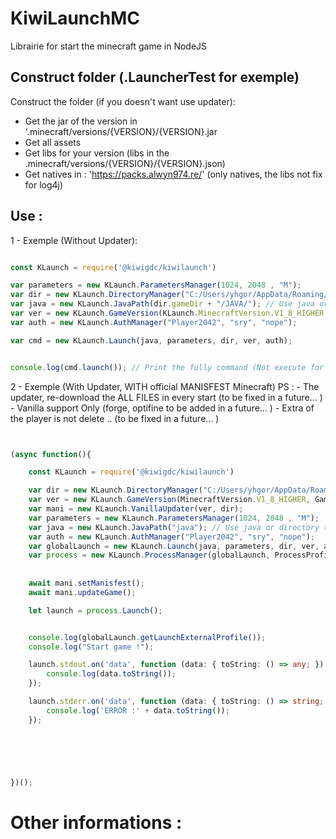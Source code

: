 # KiwiLaunchMC
 Librairie for start the minecraft game in NodeJS

## Construct folder (.LauncherTest for exemple)

Construct the folder (if you doesn't want use updater): 
- Get the jar of the version in '.minecraft/versions/{VERSION}/{VERSION}.jar
- Get all assets
- Get libs for your version (libs in the .minecraft/versions/{VERSION}/{VERSION}.json)
- Get natives in : 'https://packs.alwyn974.re/' (only natives, the libs not fix for log4j)
## Use :

1 - Exemple (Without Updater): 

```ts

const KLaunch = require('@kiwigdc/kiwilaunch')

var parameters = new KLaunch.ParametersManager(1024, 2048 , "M");
var dir = new KLaunch.DirectoryManager("C:/Users/yhgor/AppData/Roaming/.LauncherTest", "natives", "libs", "minecraft.jar", "assets");
var java = new KLaunch.JavaPath(dir.gameDir + "/JAVA/"); // Use java or directory (/bin/java.exe is add into class)
var ver = new KLaunch.GameVersion(KLaunch.MinecraftVersion.V1_8_HIGHER, KLaunch.GameTweak.FORGE, "1.12.2");
var auth = new KLaunch.AuthManager("Player2042", "sry", "nope");

var cmd = new KLaunch.Launch(java, parameters, dir, ver, auth);


console.log(cmd.launch()); // Print the fully command (Not execute for the moment)

```

2 - Exemple (With Updater, WITH official MANISFEST Minecraft)
PS : 
    - The updater, re-download the ALL FILES in every start (to be fixed in a future... )
    - Vanilla support Only (forge, optifine to be added in a future... )
    - Extra of the player is not delete .. (to be fixed in a future... )

```ts


(async function(){

    const KLaunch = require('@kiwigdc/kiwilaunch')

    var dir = new KLaunch.DirectoryManager("C:/Users/yhgor/AppData/Roaming/.LauncherTest", "natives", "libs", "minecraft.jar", "assets");
    var ver = new KLaunch.GameVersion(MinecraftVersion.V1_8_HIGHER, GameTweak.VANILLA, "1.12", "1.12.2");
    var mani = new KLaunch.VanillaUpdater(ver, dir);
    var parameters = new KLaunch.ParametersManager(1024, 2048 , "M");
    var java = new KLaunch.JavaPath("java"); // Use java or directory (bin/java is add into class)
    var auth = new KLaunch.AuthManager("Player2042", "sry", "nope");
    var globalLaunch = new KLaunch.Launch(java, parameters, dir, ver, auth);
    var process = new KLaunch.ProcessManager(globalLaunch, ProcessProfile.INTERNAL);
    
    
    await mani.setManisfest();
    await mani.updateGame();

    let launch = process.Launch();


    console.log(globalLaunch.getLaunchExternalProfile());
    console.log("Start game !");

    launch.stdout.on('data', function (data: { toString: () => any; }) {
        console.log(data.toString());
    });

    launch.stderr.on('data', function (data: { toString: () => string; }) {
        console.log('ERROR :' + data.toString());
    });


    



})();

```


# Other informations :


